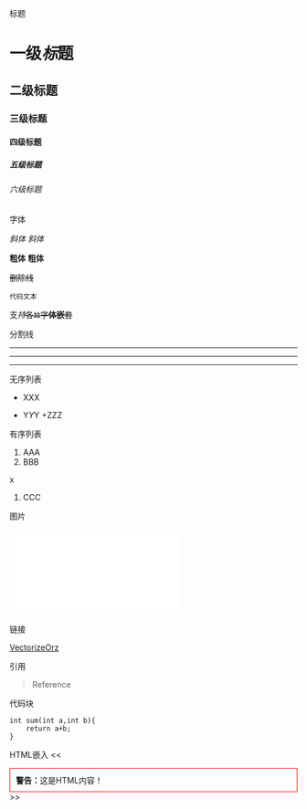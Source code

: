 标题




# 一级*标*题
## 二级标题
### 三级标题
#### 四级标题
##### 五级标题
###### 六级标题

字体

*斜体* _斜体_ 

**粗体** __粗体__

~~删除线~~

`代码文本`

支*持*~~各`种`字**体嵌**套~~

分割线

___
---
***

无序列表

- XXX
* Y*Y*Y
+ZZZ 
        
有序列表

1. AAA
2. BBB
   
x


1. CCC


图片

![VectorizeOrz](xxx.img)

链接

[VectorizeOrz](https://space.bilibili.com/35551302?spm_id_from=333.1007.0.0)

引用

> Reference

代码块

```
int sum(int a,int b){
    return a+b;
}

```

HTML嵌入
<<
<div class="warning" style="border: 1px solid red; padding: 10px;">
  <strong>警告：</strong>这是HTML内容！
</div>
>>
